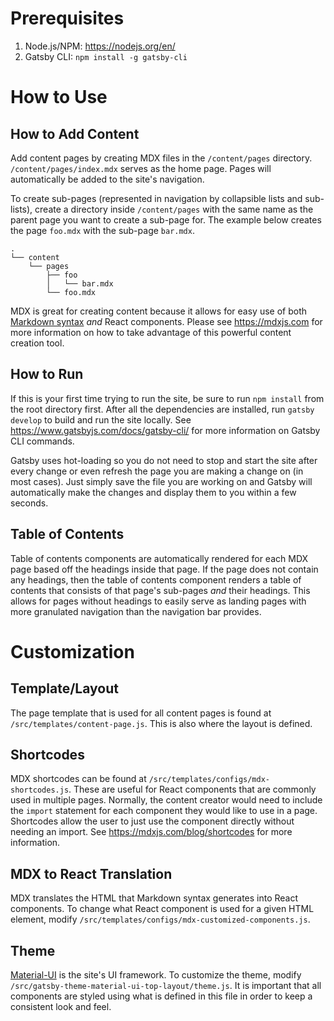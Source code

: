 # Prerequisites

1. Node.js/NPM: https://nodejs.org/en/
2. Gatsby CLI: `npm install -g gatsby-cli`

# How to Use

## How to Add Content

Add content pages by creating MDX files in the `/content/pages` directory. `/content/pages/index.mdx` serves as the home
page. Pages will automatically be added to the site's navigation.

To create sub-pages (represented in navigation by collapsible lists and sub-lists), create a directory
inside `/content/pages` with the same name as the parent page you want to create a sub-page for. The example below
creates the page `foo.mdx` with the sub-page `bar.mdx`.

```text
.
└── content
    └── pages
        ├── foo
        │   └── bar.mdx
        └── foo.mdx
```

MDX is great for creating content because it allows for easy use of
both [Markdown syntax](https://www.markdownguide.org) _and_ React components. Please see https://mdxjs.com for more
information on how to take advantage of this powerful content creation tool.

## How to Run

If this is your first time trying to run the site, be sure to run `npm install` from the root directory first. After all
the dependencies are installed, run `gatsby develop` to build and run the site locally.
See https://www.gatsbyjs.com/docs/gatsby-cli/ for more information on Gatsby CLI commands.

Gatsby uses hot-loading so you do not need to stop and start the site after every change or even refresh the page you
are making a change on (in most cases). Just simply save the file you are working on and Gatsby will automatically make
the changes and display them to you within a few seconds.

## Table of Contents

Table of contents components are automatically rendered for each MDX page based off the headings inside that page. If
the page does not contain any headings, then the table of contents component renders a table of contents that consists
of that page's sub-pages _and_ their headings. This allows for pages without headings to easily serve as landing pages
with more granulated navigation than the navigation bar provides.

# Customization

## Template/Layout

The page template that is used for all content pages is found at `/src/templates/content-page.js`. This is also where the layout
is defined.

## Shortcodes

MDX shortcodes can be found at `/src/templates/configs/mdx-shortcodes.js`. These are useful for React components that
are commonly used in multiple pages. Normally, the content creator would need to include the `import` statement for each
component they would like to use in a page. Shortcodes allow the user to just use the component directly without needing
an import. See https://mdxjs.com/blog/shortcodes for more information.

## MDX to React Translation

MDX translates the HTML that Markdown syntax generates into React components. To change what React component is used for
a given HTML element, modify `/src/templates/configs/mdx-customized-components.js`.

## Theme

[Material-UI](https://material-ui.com) is the site's UI framework. To customize the theme,
modify `/src/gatsby-theme-material-ui-top-layout/theme.js`. It is important that all components are styled using what is
defined in this file in order to keep a consistent look and feel.
